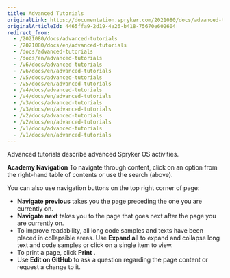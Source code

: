 ```yaml
---
title: Advanced Tutorials
originalLink: https://documentation.spryker.com/2021080/docs/advanced-tutorials
originalArticleId: 4465ffa9-2d19-4a26-b418-75670e602604
redirect_from:
  - /2021080/docs/advanced-tutorials
  - /2021080/docs/en/advanced-tutorials
  - /docs/advanced-tutorials
  - /docs/en/advanced-tutorials
  - /v6/docs/advanced-tutorials
  - /v6/docs/en/advanced-tutorials
  - /v5/docs/advanced-tutorials
  - /v5/docs/en/advanced-tutorials
  - /v4/docs/advanced-tutorials
  - /v4/docs/en/advanced-tutorials
  - /v3/docs/advanced-tutorials
  - /v3/docs/en/advanced-tutorials
  - /v2/docs/advanced-tutorials
  - /v2/docs/en/advanced-tutorials
  - /v1/docs/advanced-tutorials
  - /v1/docs/en/advanced-tutorials
---
```


Advanced tutorials describe advanced Spryker OS activities.

**Academy Navigation**
To navigate through content, click on an option from the right-hand table of contents or use the search (above).

You can also use navigation buttons on the top right corner of page:

* **Navigate previous** takes you the page preceding the one you are currently on.
* **Navigate next**  takes you to the page that goes next after the page you are currently on.
*  To improve readability, all long code samples and texts have been placed in collapsible areas. Use **Expand all**  to expand and collapse long text and code samples or click on a single item to view.
*  To print a page, click **Print** .
*  Use **Edit on GitHub**  to ask a question regarding the page content or request a change to it.

